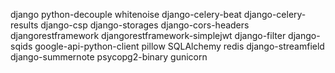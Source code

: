 django
python-decouple
whitenoise
django-celery-beat
django-celery-results
django-csp
django-storages
django-cors-headers
djangorestframework
djangorestframework-simplejwt
django-filter
django-sqids
google-api-python-client
pillow
SQLAlchemy
redis
django-streamfield
django-summernote
psycopg2-binary
gunicorn
